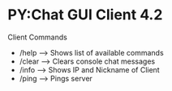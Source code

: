 # PY:Chat GUI Client 4.2

Client Commands
- /help --> Shows list of available commands
- /clear --> Clears console chat messages
- /info --> Shows IP and Nickname of Client
- /ping --> Pings server 